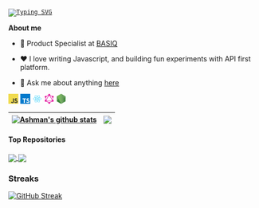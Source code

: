 <code><centre>[![Typing SVG](https://readme-typing-svg.demolab.com?font=Fira+Code&pause=1000&color=F71918&multiline=true&width=435&lines=Hi+There%2C+My+Name+is+Ashman+Malik)](#)</centre></code>

**About me**

- 💼 Product Specialist at [BASIQ](https://basiq.io/)

- ❤️ I love writing Javascript, and building fun experiments with API first platform. 

- 💬 Ask me about anything [here](https://github.com/basiq-ash/basiq-ash/discussions)

<code><img height="20" alt="javascript" src="https://raw.githubusercontent.com/github/explore/80688e429a7d4ef2fca1e82350fe8e3517d3494d/topics/javascript/javascript.png"></code>
<code><img height="20" alt="typescript" src="https://raw.githubusercontent.com/github/explore/80688e429a7d4ef2fca1e82350fe8e3517d3494d/topics/typescript/typescript.png"></code>
<code><img height="20" alt="react" src="https://raw.githubusercontent.com/github/explore/80688e429a7d4ef2fca1e82350fe8e3517d3494d/topics/react/react.png"></code>
<code><img height="20" alt="graphql" src="https://raw.githubusercontent.com/github/explore/5c058a388828bb5fde0bcafd4bc867b5bb3f26f3/topics/graphql/graphql.png"></code>
<code><img height="20" alt="nodejs" src="https://raw.githubusercontent.com/github/explore/80688e429a7d4ef2fca1e82350fe8e3517d3494d/topics/nodejs/nodejs.png"></code>    


| <a href="#"><img align="center" src="https://github-readme-stats.vercel.app/api?username=basiq-ash&count_private=true" alt="Ashman's github stats" /></a> | <a href="#"><img align="center" src="https://github-readme-stats.vercel.app/api/top-langs/?username=ashmanmalik&layout=compact&theme=buefy" /></a> |
| ------------- | ------------- |

#### Top Repositories


<a href="https://github.com/basiqio/api-ref">
  <img align="center" src="https://github-readme-stats.vercel.app/api/pin/?username=ashmanmalik&repo=api-ref&theme=buefy" />
</a>
<a href="https://github.com/ashmanmalik/data-validation">
  <img align="center" src="https://github-readme-stats.vercel.app/api/pin/?username=ashmanmalik&repo=data-validation&theme=buefy" />
</a>


### Streaks

[![GitHub Streak](https://streak-stats.demolab.com?user=basiq-ash&theme=dark)](#)
